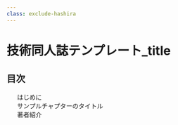 ```yaml
---
class: exclude-hashira
---
```


# 技術同人誌テンプレート_title

<nav id="toc" role="doc-toc">

## 目次

1. [はじめに](preface.html)
1. [サンプルチャプターのタイトル](sample_chapter.html)
1. [著者紹介](authors.html)

</nav>
